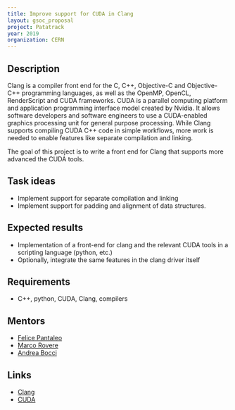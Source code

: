 ```yaml
---
title: Improve support for CUDA in Clang
layout: gsoc_proposal
project: Patatrack
year: 2019
organization: CERN
---
```


## Description

Clang is a compiler front end for the C, C++, Objective-C and Objective-C++
programming languages, as well as the OpenMP, OpenCL, RenderScript and CUDA
frameworks. CUDA is a parallel computing platform and application programming
interface model created by Nvidia. It allows software developers and software
engineers to use a CUDA-enabled graphics processing unit for general purpose
processing. While Clang supports compiling CUDA C++ code in simple workflows,
more work is needed to enable features like separate compilation and linking.

The goal of this project is to write a front end for Clang that supports more
advanced the CUDA tools.

## Task ideas

- Implement support for separate compilation and linking
- Implement support for padding and alignment of data structures.

## Expected results

- Implementation of a front-end for clang and the relevant CUDA tools in a
  scripting language (python, etc.)
- Optionally, integrate the same features in the clang driver itself

## Requirements

- C++, python, CUDA, Clang, compilers

## Mentors

- [Felice Pantaleo](mailto:Felice.Pantaleo@cern.ch)
- [Marco Rovere](mailto:Marco.Rovere@cern.ch)
- [Andrea Bocci](mailto:Andrea.Bocci@cern.ch)

## Links

- [Clang](https://clang.llvm.org/)
- [CUDA](https://developer.nvidia.com/cuda-zone)
